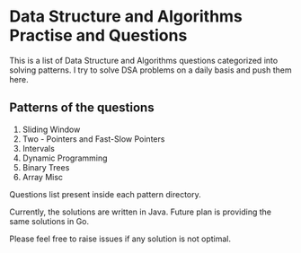 # Data Structure and Algorithms Practise and Questions
This is a list of Data Structure and Algorithms questions categorized into solving patterns. 
I try to solve DSA problems on a daily basis and push them here.

## Patterns of the questions
1. Sliding Window 
1. Two - Pointers and Fast-Slow Pointers 
1. Intervals
1. Dynamic Programming
1. Binary Trees
1. Array Misc

Questions list present inside each pattern directory. 

Currently, the solutions are written in Java. 
Future plan is providing the same solutions in Go. 

Please feel free to raise issues if any solution is not optimal.
